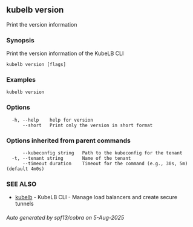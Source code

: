 ## kubelb version

Print the version information

### Synopsis

Print the version information of the KubeLB CLI

```
kubelb version [flags]
```

### Examples

```
kubelb version
```

### Options

```
  -h, --help    help for version
      --short   Print only the version in short format
```

### Options inherited from parent commands

```
      --kubeconfig string   Path to the kubeconfig for the tenant
  -t, --tenant string       Name of the tenant
      --timeout duration    Timeout for the command (e.g., 30s, 5m) (default 4m0s)
```

### SEE ALSO

* [kubelb](kubelb.md)	 - KubeLB CLI - Manage load balancers and create secure tunnels

###### Auto generated by spf13/cobra on 5-Aug-2025
